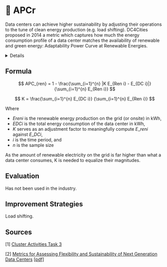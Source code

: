 # 🌿 APCr

Data centers can achieve higher sustainability by adjusting their operations to the tune of clean energy production (e.g. load shifting). DC4Cities proposed in 2014 a metric which captures how much the energy consumption profile of a data center matches the availability of renewable and green energy: Adaptability Power Curve at Renewable Energies.

<details>

<summary>Details</summary>

Unit: **NA**

Minimum: **1.0**

Maximum: -**∞**

Ideal: **1.0**

</details>

## Formula

$$
APC_{ren} = 1 - \frac{\sum_{i=1}^{n} |K E_{Ren i} - E_{DC i}|} {\sum_{i=1}^{n} E_{Ren i}}
$$

$$
K = \frac{\sum_{i=1}^{n} E_{DC i}} {\sum_{i=1}^{n} E_{Ren i}}
$$

Where

* _Ereni_ is the renewable energy production on the grid (or onsite) in kWh,
* _EDCi_ is the total energy consumption of the data center in kWh,
* _K_ serves as an adjustment factor to meaningfully compute $E\_{ren i}$ against $E\_{DC i}$,
* _i_ is the time period, and
* _n_ is the sample size

As the amount of renewable electricity on the grid is far higher than what a data center consumes, K is needed to equalize their magnitudes.

## Evaluation

Has not been used in the industry.

## Improvement Strategies

Load shifting.

## Sources

\[1] [Cluster Activities Task 3](https://www.smartcitiescluster.eu/publications/FP7ProjectCluster-NewEnergyEfficiencyMetricsforDataCentres-task3.pdf)

\[2] [Metrics for Assessing Flexibility and Sustainability of Next Generation Data Centers](https://ieeexplore.ieee.org/document/7414182) [\[pdf\]](https://www.researchgate.net/profile/Alexis-Aravanis/publication/286923163\_Metrics\_for\_Assessing\_Flexibility\_and\_Sustainability\_of\_Next\_Generation\_Data\_Centers/links/566fe20a08ae4d9a42593fc5/Metrics-for-Assessing-Flexibility-and-Sustainability-of-Next-Generation-Data-Centers.pdf)
